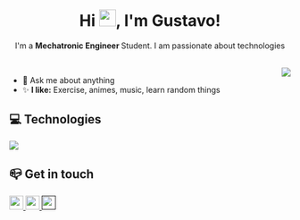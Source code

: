 <h1 align="center">Hi <img src="https://raw.githubusercontent.com/MartinHeinz/MartinHeinz/master/wave.gif" width="30px" height="30px">, I'm Gustavo!</h1>

<p align="center" >I'm a <b>Mechatronic Engineer </b> Student. I am passionate about technologies</p>
<br>

<img src="https://media3.giphy.com/media/BMu2SwuXflOlQP8jTC/giphy.gif?cid=ecf05e4763ddxqjp6a481cjg8p2fc86bdfho3plzhaa2wy3l&rid=giphy.gif&ct=g" align="right">

- 💬 Ask me about anything
- ✨ **I like:** Exercise, animes, music, learn random things

##  💻 Technologies
<img src = "https://skillicons.dev/icons?i=cpp,c,java,vhdl,docker &perline=5">  

## 📪 Get in touch
<div>
	<a href="mailto:gustavoabdon.q67a1@slmail.me" alt="Gmail">
		<img src="https://img.shields.io/badge/-Gmail-FF0000?style=flat-square&labelColor=FF0000&logo=gmail&logoColor=white&link=ryck302@gmail.com" height="25" />
	</a>
	<a href="https://www.linkedin.com/in/gustavoabdon/" alt="Linkedin">
		<img src="https://img.shields.io/badge/-Linkedin-0e76a8?style=flat-square&logo=Linkedin&logoColor=white&link=https://www.linkedin.com/in/carlos-henryck-dev/" height="25" />
	</a>
	<a href="" alt="Instagram">
	  <img src="https://img.shields.io/badge/-discord-7289DA?style=flat-square&labelColor=7289da&logo=discord&logoColor=white&link=https://discordapp.com/users/551195055977660437" height="25" />
	</a>
	</div>
</div>
